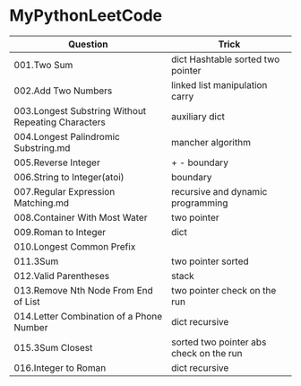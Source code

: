 # MyPythonLeetCode


Question|Trick
-----|------
001.Two Sum |	dict   Hashtable  sorted two pointer
002.Add Two Numbers 	|linked list manipulation carry
003.Longest Substring Without Repeating Characters 	|  auxiliary dict
004.Longest Palindromic Substring.md 	  | mancher algorithm
005.Reverse Integer |	+ -   boundary
006.String to Integer(atoi) 	| boundary
007.Regular Expression Matching.md |	  recursive and dynamic programming
008.Container With Most Water |	two pointer
009.Roman to Integer |	   dict
010.Longest Common Prefix 	|
011.3Sum 	   | two pointer sorted 
012.Valid Parentheses  |   stack
013.Remove Nth Node From End of List 	 | two pointer check on the run
014.Letter Combination of a Phone Number|   dict recursive
015.3Sum Closest| sorted two pointer abs check on the run
016.Integer to Roman|   dict recursive
